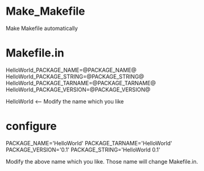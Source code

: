 Make_Makefile
=============

Make Makefile automatically


Makefile.in
=============

HelloWorld_PACKAGE_NAME=@PACKAGE_NAME@
HelloWorld_PACKAGE_STRING=@PACKAGE_STRING@
HelloWorld_PACKAGE_TARNAME=@PACKAGE_TARNAME@
HelloWorld_PACKAGE_VERSION=@PACKAGE_VERSION@

HelloWorld <-- Modify the name which you like

configure
=============

PACKAGE_NAME='HelloWorld'
PACKAGE_TARNAME='HelloWorld'
PACKAGE_VERSION='0.1'
PACKAGE_STRING='HelloWorld 0.1'

Modify the above name which you like.
Those name will change Makefile.in.
